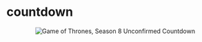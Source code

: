 # countdown

<p align="center"><img src="/../screenshots/images/screenshot.png?raw=true" alt="Game of Thrones, Season 8 Unconfirmed Countdown" /></p>
